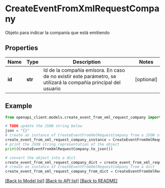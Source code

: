 # CreateEventFromXmlRequestCompany

Objeto para indicar la companía que está emitiendo

## Properties

Name | Type | Description | Notes
------------ | ------------- | ------------- | -------------
**id** | **str** | Id de la compañía emisora. En caso de no existir este parámetro, se utilizará la compañía principal del usuario | [optional] 

## Example

```python
from openapi_client.models.create_event_from_xml_request_company import CreateEventFromXmlRequestCompany

# TODO update the JSON string below
json = "{}"
# create an instance of CreateEventFromXmlRequestCompany from a JSON string
create_event_from_xml_request_company_instance = CreateEventFromXmlRequestCompany.from_json(json)
# print the JSON string representation of the object
print(CreateEventFromXmlRequestCompany.to_json())

# convert the object into a dict
create_event_from_xml_request_company_dict = create_event_from_xml_request_company_instance.to_dict()
# create an instance of CreateEventFromXmlRequestCompany from a dict
create_event_from_xml_request_company_from_dict = CreateEventFromXmlRequestCompany.from_dict(create_event_from_xml_request_company_dict)
```
[[Back to Model list]](../README.md#documentation-for-models) [[Back to API list]](../README.md#documentation-for-api-endpoints) [[Back to README]](../README.md)


